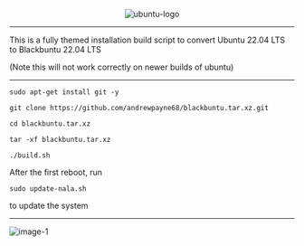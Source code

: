 <p align="center"><img src="https://i.ibb.co/dJndJ41/ubuntu-logo.png" alt="ubuntu-logo" border="0">

* * *
This is a fully themed installation build script to convert Ubuntu 22.04 LTS to Blackbuntu 22.04 LTS

(Note this will not work correctly on newer builds of ubuntu)
* * *

```
sudo apt-get install git -y
```
```
git clone https://github.com/andrewpayne68/blackbuntu.tar.xz.git
```
```
cd blackbuntu.tar.xz
```
```
tar -xf blackbuntu.tar.xz
```
```
./build.sh
```

After the first reboot, run 
```
sudo update-nala.sh
```
to update the system

* * * 

![image-1](https://github.com/andrewpayne68/BLACKBUNTU.TAR.XZ/blob/main/Blackbuntu-desktop.jpg)


